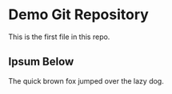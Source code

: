 # Demo Git Repository

This is the first file in this repo.

## Ipsum Below

The quick brown fox jumped over the lazy dog.